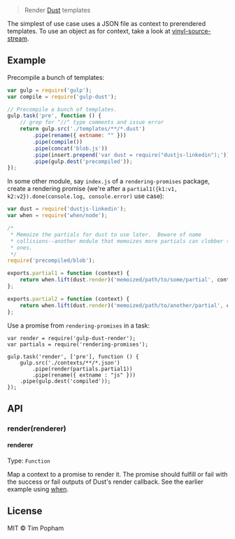 > Render [Dust](https://github.com/linkedin/dustjs) templates

The simplest of use case uses a JSON file as context to prerendered templates.
To use an object as for context, take a look at
[vinyl-source-stream](https://github.com/hughsk/vinyl-source-stream).

## Example
Precompile a bunch of templates:
```js
var gulp = require('gulp');
var compile = require('gulp-dust');

// Precompile a bunch of templates.
gulp.task('pre', function () {
    // grep for "//" type comments and issue error
    return gulp.src('./templates/**/*.dust')
        .pipe(rename({ extname: "" }))
        .pipe(compile())
        .pipe(concat('blob.js'))
        .pipe(insert.prepend('var dust = require("dustjs-linkedin");'))
        .pipe(gulp.dest('precompiled'));
});
```

In some other module, say `index.js` of a `rendering-promises` package, create
 a rendering promise (we're after a 
`partial1({k1:v1, k2:v2}).done(console.log, console.error)` use case):
```js
var dust = require('dustjs-linkedin');
var when = require('when/node');

/*
 * Memoize the partials for dust to use later.  Beware of name
 * collisions--another module that memoizes more partials can clobber these
 * ones.
 */
require('precompiled/blob');

exports.partial1 = function (context) {
    return when.lift(dust.render)('memoized/path/to/some/partial', context);
};

exports.partial2 = function (context) {
    return when.lift(dust.render)('memoized/path/to/another/partial', context);
};
```

Use a promise from `rendering-promises` in a task:
```
var render = require('gulp-dust-render');
var partials = require('rendering-promises');

gulp.task('render', ['pre'], function () {
    gulp.src('./contexts/**/*.json')
        .pipe(render(partials.partial1))
        .pipe(rename({ extname : "js" }))
	.pipe(gulp.dest('compiled'));
});
```

## API

### render(renderer)

#### renderer

Type: `Function`

Map a context to a promise to render it.  The promise should fulfill or fail
with the success or fail outputs of Dust's render callback.  See the earlier
example using [when](https://github.com/cujojs/when).

## License

MIT © Tim Popham
